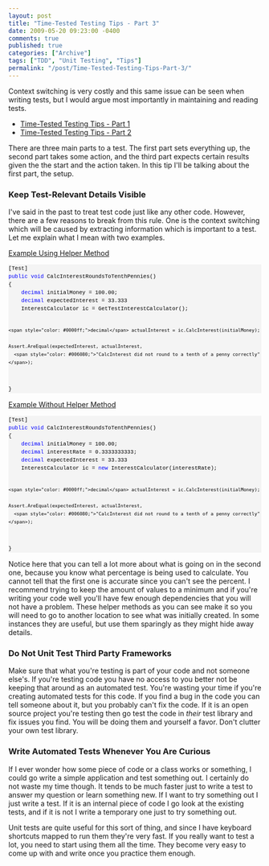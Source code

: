 ```yaml
---
layout: post
title: "Time-Tested Testing Tips - Part 3"
date: 2009-05-20 09:23:00 -0400
comments: true
published: true
categories: ["Archive"]
tags: ["TDD", "Unit Testing", "Tips"]
permalink: "/post/Time-Tested-Testing-Tips-Part-3/"
---
```


<p>Context switching is very costly and this same issue can be seen when writing tests, but I would argue most importantly in maintaining and reading tests.</p>
<ul>
<li><a href="/post/Time-Tested-Testing-Tips-Part-1/" target="_blank">Time-Tested Testing Tips - Part 1</a></li>
<li><a href="/post/Time-Tested-Testing-Tips-Part-2/" target="_blank">Time-Tested Testing Tips - Part 2</a></li>
</ul>
<p>There are three main parts to a test. The first part sets everything up, the second part takes some action, and the third part expects certain results given the the start and the action taken. In this tip I'll be talking about the first part, the setup.</p>
<h3>Keep Test-Relevant Details Visible</h3>
<p>I've said in the past to treat test code just like any other code. However, there are a few reasons to break from this rule. One is the context switching which will be caused by extracting information which is important to a test. Let me explain what I mean with two examples.</p>
<p><span style="text-decoration: underline;">Example Using Helper Method</span></p>
<div>
<pre style="border-style: none; margin: 0em; padding: 0px; overflow: visible; line-height: 12pt; background-color: #f4f4f4; width: 100%; font-family: consolas,'Courier New',courier,monospace; color: black; font-size: 8pt;">[Test]
<span style="color: #0000ff;">public</span> <span style="color: #0000ff;">void</span> CalcInterestRoundsToTenthPennies()
{
    <span style="color: #0000ff;">decimal</span> initialMoney = 100.00;
    <span style="color: #0000ff;">decimal</span> expectedInterest = 33.333
    InterestCalculator ic = GetTestInterestCalculator();
    
    <span style="color: #0000ff;">decimal</span> actualInterest = ic.CalcInterest(initialMoney);
    
    Assert.AreEqual(expectedInterest, actualInterest, 
      <span style="color: #006080;">"CalcInterest did not round to a tenth of a penny correctly"</span>);
}</pre>
</div>
<p><span style="text-decoration: underline;">Example Without Helper Method</span></p>
<div>
<pre style="border-style: none; margin: 0em; padding: 0px; overflow: visible; line-height: 12pt; background-color: #f4f4f4; width: 100%; font-family: consolas,'Courier New',courier,monospace; color: black; font-size: 8pt;">[Test]
<span style="color: #0000ff;">public</span> <span style="color: #0000ff;">void</span> CalcInterestRoundsToTenthPennies()
{
    <span style="color: #0000ff;">decimal</span> initialMoney = 100.00;
    <span style="color: #0000ff;">decimal</span> interestRate = 0.3333333333;
    <span style="color: #0000ff;">decimal</span> expectedInterest = 33.333
    InterestCalculator ic = <span style="color: #0000ff;">new</span> InterestCalculator(interestRate);
    
    <span style="color: #0000ff;">decimal</span> actualInterest = ic.CalcInterest(initialMoney);
    
    Assert.AreEqual(expectedInterest, actualInterest, 
      <span style="color: #006080;">"CalcInterest did not round to a tenth of a penny correctly"</span>);
}</pre>
</div>
<p>Notice here that you can tell a lot more about what is going on in the second one, because you know what percentage is being used to calculate. You cannot tell that the first one is accurate since you can't see the percent. I recommend trying to keep the amount of values to a minimum and if you're writing your code well you'll have few enough dependencies that you will not have a problem. These helper methods as you can see make it so you will need to go to another location to see what was initially created. In some instances they are useful, but use them sparingly as they might hide away details.</p>
<h3>Do Not Unit Test Third Party Frameworks</h3>
<p>Make sure that what you're testing is part of your code and not someone else's. If you're testing code you have no access to you better not be keeping that around as an automated test. You're wasting your time if you're creating automated tests for this code. If you find a bug in the code you can tell someone about it, but you probably can't fix the code. If it is an open source project you're testing then go test the code in <em>their</em> test library and fix issues you find. You will be doing them and yourself a favor. Don't clutter your own test library.</p>
<h3>Write Automated Tests Whenever You Are Curious</h3>
<p>If I ever wonder how some piece of code or a class works or something, I could go write a simple application and test something out. I certainly do not waste my time though. It tends to be much faster just to write a test to answer my question or learn something new. If I want to try something out I just write a test. If it is an internal piece of code I go look at the existing tests, and if it is not I write a temporary one just to try something out.</p>
<p>Unit tests are quite useful for this sort of thing, and since I have keyboard shortcuts mapped to run them they're very fast. If you really want to test a lot, you need to start using them all the time. They become very easy to come up with and write once you practice them enough.</p>
